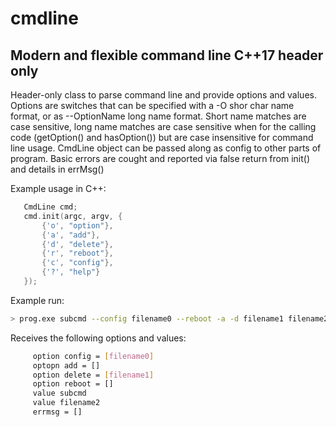 # cmdline
## Modern and flexible command line C++17 header only

Header-only class to parse command line and provide options and values.  Options are switches
that can be specified with a -O shor char name format, or as --OptionName long name format. 
Short name matches are case sensitive, long name matches are case sensitive when for the calling 
code (getOption() and hasOption()) but are case insensitive for command line usage.  CmdLine object 
can be passed along as config to other parts of program. Basic errors are cought and reported 
via false return from init() and details in errMsg()

Example usage in C++:
```c++
   CmdLine cmd;
   cmd.init(argc, argv, {
       {'o', "option"},
       {'a', "add"},
       {'d', "delete"},
       {'r', "reboot"},
       {'c', "config"},
       {'?', "help"}
   });
```
Example run:
```bash
> prog.exe subcmd --config filename0 --reboot -a -d filename1 filename2
```
Receives the following options and values:

```bash
     option config = [filename0]
     optopn add = []
     option delete = [filename1]
     option reboot = []
     value subcmd
     value filename2
     errmsg = []
```
